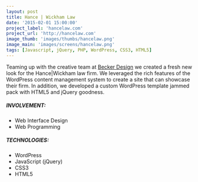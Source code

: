 ```yaml
---
layout: post
title: Hance | Wickham Law
date: '2015-02-01 15:00:00'
project_label: 'hancelaw.com'
project_url: 'http://hancelaw.com'
image_thumb: 'images/thumbs/hancelaw.png'
image_main: 'images/screens/hancelaw.png'
tags: [Javascript, jQuery, PHP, WordPress, CSS3, HTML5]
---
```


Teaming up with the creative team at [Becker Design](http://beckerdesign.net) we created a fresh new look for the Hance|Wickham law firm. We leveraged the rich features of the WordPress content management system to create a site that can showcase their firm. In addition, we developed a custom WordPress template jammed pack with HTML5 and jQuery goodness.

##### INVOLVEMENT:
* Web Interface Design
* Web Programming

##### TECHNOLOGIES:
* WordPress
* JavaScript (jQuery)
* CSS3
* HTML5
